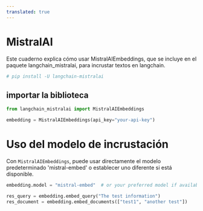 ```yaml
---
translated: true
---
```


# MistralAI

Este cuaderno explica cómo usar MistralAIEmbeddings, que se incluye en el paquete langchain_mistralai, para incrustar textos en langchain.

```python
# pip install -U langchain-mistralai
```

## importar la biblioteca

```python
from langchain_mistralai import MistralAIEmbeddings
```

```python
embedding = MistralAIEmbeddings(api_key="your-api-key")
```

# Uso del modelo de incrustación

Con `MistralAIEmbeddings`, puede usar directamente el modelo predeterminado 'mistral-embed' o establecer uno diferente si está disponible.

```python
embedding.model = "mistral-embed"  # or your preferred model if available
```

```python
res_query = embedding.embed_query("The test information")
res_document = embedding.embed_documents(["test1", "another test"])
```
